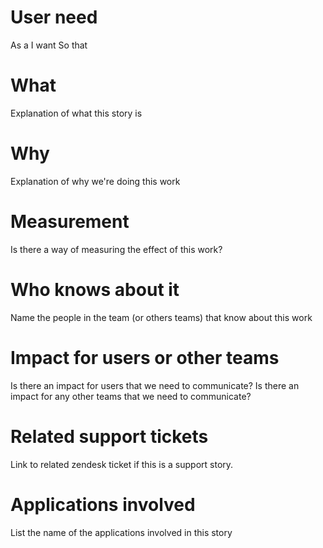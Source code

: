 # User need
As a
I want
So that

# What
Explanation of what this story is

# Why
Explanation of why we're doing this work

# Measurement
Is there a way of measuring the effect of this work?

# Who knows about it
Name the people in the team (or others teams) that know about this work

# Impact for users or other teams
Is there an impact for users that we need to communicate? Is there an impact for any other teams that we need to communicate?

# Related support tickets
Link to related zendesk ticket if this is a support story.

# Applications involved
List the name of the applications involved in this story
